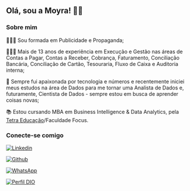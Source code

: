 
## Olá, sou a Moyra! 👸🏻

###  Sobre mim

👩🏻‍🎓 Sou formada em Publicidade e Propaganda;

👩🏻‍💻 Mais de 13 anos de experiência em Execução e Gestão nas áreas de Contas a Pagar, Contas a Receber, Cobrança, Faturamento, Conciliação Bancária, Conciliação de Cartão, Tesouraria, Fluxo de Caixa e Auditoria interna;


🩷 Sempre fui apaixonada por tecnologia e números e recentemente iniciei meus estudos na área de Dados para me tornar uma Analista de Dados e, futuramente, Cientista de Dados - sempre estou em busca de aprender coisas novas;

📚 Estou cursando MBA em Business Intelligence & Data Analytics, pela [Tetra Educação](https://cursos.tetraeducacao.com.br/)/Faculdade Focus.


###  Conecte-se comigo 

[![Linkedin](https://img.shields.io/badge/Linkedin-FFFAFA?style=for-the-badge&logo=Linkedin&logoColor=0E76A8)](https://www.linkedin.com/in/moyrambraga/) 

[![Github](https://img.shields.io/badge/Github-FFFAFA?style=for-the-badge&logo=Github&logoColor=0E76A8)](https://github.com/moyrambraga/)

[![WhatsApp](https://img.shields.io/badge/Whatsapp-FFFAFA?style=for-the-badge&logo=Whatsapp&logoColor=32CD32)](https://wa.me/5585981786814)

[![Perfil DIO](https://img.shields.io/badge/-Meu%20Perfil%20na%20DIO-30A3DC?style=for-the-badge)](https://www.dio.me/users/moyra_marques/) 


<!---
moyramarques/moyramarques is a ✨ special ✨ repository because its `README.md` (this file) appears on your GitHub profile.
You can click the Preview link to take a look at your changes.
--->
